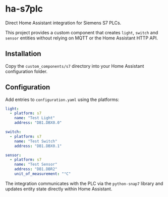 # ha-s7plc

Direct Home Assistant integration for Siemens S7 PLCs.

This project provides a custom component that creates `light`, `switch` and `sensor` entities without relying on MQTT or the Home Assistant HTTP API.

## Installation

Copy the `custom_components/s7` directory into your Home Assistant
configuration folder.

## Configuration

Add entries to `configuration.yaml` using the platforms:

```yaml
light:
  - platform: s7
    name: "Test Light"
    address: "DB1.DBX0.0"

switch:
  - platform: s7
    name: "Test Switch"
    address: "DB1.DBX0.1"

sensor:
  - platform: s7
    name: "Test Sensor"
    address: "DB1.DBR2"
    unit_of_measurement: "°C"
```

The integration communicates with the PLC via the `python-snap7` library and
updates entity state directly within Home Assistant.
